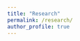 ```yaml
---
title: "Research"
permalink: /research/
author_profile: true
---
```

<!-- 
## Part of Recent Works
(\* stands for equal contribution and authors are listed alphabetically)

1. Xingchen Xu, Stephanie Lee, Yong Tan, "Algorithmic Collusion or Competition."
    - *Preliminary version appears in WDS 2023 (Phoenix).*

2. Jin Liu\*, Xingchen Xu\*, Yongjun Li, Yong Tan, "Generate the Future of Work through AI."
    - *WITS Best Paper Runner Up, 2023.*    
    - *Preliminary version appears in Biz&GenAI 2023 (Wharton@San Francisco), WDS 2023 (Phoenix), AIMLBA 2023 (Temple@Philadelphia), WITS 2023 (Hyderabad, India), AI&Workplace 2024 (Wharton Online).*

3. Lijia Ma\*, Xingchen Xu\*, Yong Tan, "Crafting Knowledge."
    - *Preliminary version appears in Biz&GenAI 2023 (Wharton@San Francisco), INFORMS 2023 (Phoenix), Biz&AI 2024 (UTD@Dallas).*

4. Xingchen Xu, Yifan Yu, Wendao Xue, Ling Jia, Yong Tan, "Digital Sculptors."
    - *Preliminary version appears in INFORMS 2023 (Phoenix).*

5. Xingchen Xu, Yifan Yu, Wendao Xue, Yong Tan, "Algorithmic Bias in Matchmaking."
    - *Preliminary version appears in INFORMS 2022 (Indianapolis).*

6. Lijia Ma\*, Xingchen Xu\*, Yong Tan, "Chasing Accolades."
    - *Preliminary version appears in POMS 2022 (Virtual).*

7. Kyungmin Park, Xingchen Xu, Stephanie Lee, Yong Tan, "Enhancing Students' Social Engagement."
    - *Preliminary version appears in CIST 2022 (Indianapolis).*

8. Xingchen Xu, Yunxuan Yang, Lijia Ma, Yong Tan, "Love-Hate Tango."
    - *Preliminary version appears in CIST 2023 (Phoenix), INFORMS 2023 (Phoenix).*

9. Xingchen Xu, Qili Wang, Yizhi Liu, Liangfei Qiu, "Social Attention as a Reference Point: Evidence from a Field Experiment."
    - *Preliminary version appears in POMS 2022 (Virtual), CIST 2022 (Indianapolis), BBTC 2023 (Miami).*

10. Yizhi Liu, Qili Wang, Xingchen Xu, Liangfei Qiu, "GeoTagged Echoes."
    - *Preliminary version appears in INFORMS 2023 (Phoenix).*

11. Yumei He, Xingchen Xu, Ni Huang, Yili Hong, De Liu, "Enhancing User Privacy Through Ephemeral Sharing Design: Experimental Evidence from Online Dating."
    - *ICIS Best Paper in IS Design, Development and Project Management, 2021.*
    - *Preliminary version appears in CODE 2020 (MIT@Boston), WISE 2020 (Virtual), HCISS 2021 (Virtual), DSI 2021 (Atlanta), CSWIM 2021 (Virtual), ICIS 2021 (Austin).*
-->
